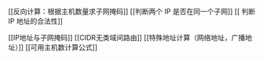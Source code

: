 [[反向计算：根据主机数量求子网掩码]]   [[判断两个 IP 是否在同一个子网]]  [[ 判断 IP 地址的合法性]] 

 [[IP地址与子网掩码]]  [[CIDR无类域间路由]]  [[特殊地址计算（网络地址，广播地址）]]  [[可用主机数计算公式]]